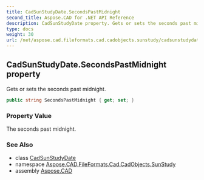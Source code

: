 ```yaml
---
title: CadSunStudyDate.SecondsPastMidnight
second_title: Aspose.CAD for .NET API Reference
description: CadSunStudyDate property. Gets or sets the seconds past midnight
type: docs
weight: 30
url: /net/aspose.cad.fileformats.cad.cadobjects.sunstudy/cadsunstudydate/secondspastmidnight/
---
```

## CadSunStudyDate.SecondsPastMidnight property

Gets or sets the seconds past midnight.

```csharp
public string SecondsPastMidnight { get; set; }
```

### Property Value

The seconds past midnight.

### See Also

* class [CadSunStudyDate](../)
* namespace [Aspose.CAD.FileFormats.Cad.CadObjects.SunStudy](../../cadsunstudydate/)
* assembly [Aspose.CAD](../../../)


